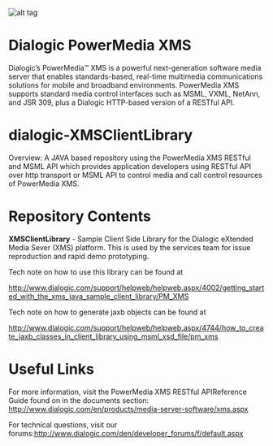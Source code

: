 ![alt tag](https://www.dialogic.com/~/media/shared/graphics/video/nwrkfuel-posterimg.jpg)

Dialogic PowerMedia XMS
=======================
Dialogic’s PowerMedia™ XMS is a powerful next-generation software media server that enables standards-based, real-time multimedia communications solutions for mobile and broadband environments. PowerMedia XMS supports standard media control interfaces such as MSML, VXML, NetAnn, and JSR 309, plus a Dialogic HTTP-based version of a RESTful API.


dialogic-XMSClientLibrary
===================
Overview: A JAVA based repository using the PowerMedia XMS RESTful and MSML API which provides application developers using RESTful API over http transport or MSML API to control media and call control resources of PowerMedia XMS.


Repository Contents
===================
**XMSClientLibrary** - Sample Client Side Library for the Dialogic eXtended Media Sever (XMS) platform.  This is used by the services team for issue reproduction and rapid demo prototyping.

Tech note on how to use this library can be found at

http://www.dialogic.com/support/helpweb/helpweb.aspx/4002/getting_started_with_the_xms_java_sample_client_library/PM_XMS

Tech note on how to generate jaxb objects can be found at

http://www.dialogic.com/support/helpweb/helpweb.aspx/4744/how_to_create_jaxb_classes_in_client_library_using_msml_xsd_file/pm_xms

Useful Links
=============
For more information, visit the PowerMedia XMS RESTful APIReference Guide found on in the documents section: http://www.dialogic.com/en/products/media-server-software/xms.aspx

For technical questions, visit our forums:http://www.dialogic.com/den/developer_forums/f/default.aspx
